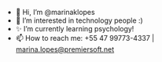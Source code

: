 - 👋 Hi, I’m @marinaklopes
- 👀 I’m interested in technology people :)
- ✨ I’m currently learning psychology!
- 📫 How to reach me: +55 47 99773-4337 | marina.lopes@premiersoft.net
